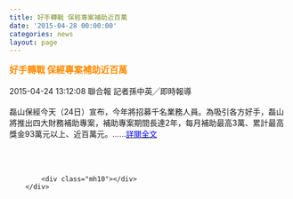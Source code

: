 ```yaml
---
title: 好手轉戰 保經專案補助近百萬
date: '2015-04-28 00:00:00'
categories: news
layout: page
---
```


<div class="text">
			<div>
	<div>
		<span style="color:#ff8c00;"><span style="font-size:16px;"><strong>好手轉戰 保經專案補助近百萬</strong></span></span></div>
	<div>
		&nbsp;</div>
	<div>
		2015-04-24 13:12:08 聯合報 記者孫中英╱即時報導&nbsp;</div>
	<div>
		&nbsp;</div>
	<div>
		磊山保經今天（24日）宣布，今年將招募千名業務人員。為吸引各方好手，磊山將推出四大財務補助專案，補助專案期間長達2年，每月補助最高3萬、累計最高獎金93萬元以上、近百萬元。......<a href="http://money.udn.com/money/story/5641/859665-%E6%8B%9B%E5%A5%BD%E6%89%8B%E8%BD%89%E6%88%B0--%E4%BF%9D%E7%B6%93%E5%B0%88%E6%A1%88%E8%A3%9C%E5%8A%A9%E8%BF%91%E7%99%BE%E8%90%AC"><span style="color:#0000ff;">詳閱全文</span></a></div>
	<div>
		&nbsp;</div>
	<div>
		&nbsp;</div>
</div>
<div>
	&nbsp;</div>

			<div class="mh10"></div>
		</div>